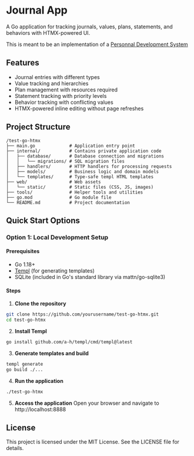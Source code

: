 # Journal App

A Go application for tracking journals, values, plans, statements, and behaviors with HTMX-powered UI.

This is meant to be an implementation of a [Personnal Development System](https://www.lesswrong.com/posts/mpbtk2xBjqjL7p5uQ/personal-development-system-winning-repeatedly-and-growing)

## Features
- Journal entries with different types
- Value tracking and hierarchies
- Plan management with resources required
- Statement tracking with priority levels
- Behavior tracking with conflicting values
- HTMX-powered inline editing without page refreshes

## Project Structure
```
/test-go-htmx
├── main.go             # Application entry point
├── internal/           # Contains private application code
│   ├── database/       # Database connection and migrations
│   │   └── migrations/ # SQL migration files
│   ├── handlers/       # HTTP handlers for processing requests
│   ├── models/         # Business logic and domain models
│   └── templates/      # Type-safe templ HTML templates
├── web/                # Web assets
│   └── static/         # Static files (CSS, JS, images)
├── tools/              # Helper tools and utilities
├── go.mod              # Go module file
└── README.md           # Project documentation
```

## Quick Start Options

### Option 1: Local Development Setup

#### Prerequisites
- Go 1.18+
- [Templ](https://github.com/a-h/templ) (for generating templates)
- SQLite (included in Go's standard library via mattn/go-sqlite3)

#### Steps
1. **Clone the repository**
```bash
git clone https://github.com/yourusername/test-go-htmx.git
cd test-go-htmx
```

2. **Install Templ**
```bash
go install github.com/a-h/templ/cmd/templ@latest
```

3. **Generate templates and build**
```bash
templ generate
go build ./...
```

4. **Run the application**
```bash
./test-go-htmx
```

5. **Access the application**
Open your browser and navigate to http://localhost:8888


## License
This project is licensed under the MIT License. See the LICENSE file for details.
